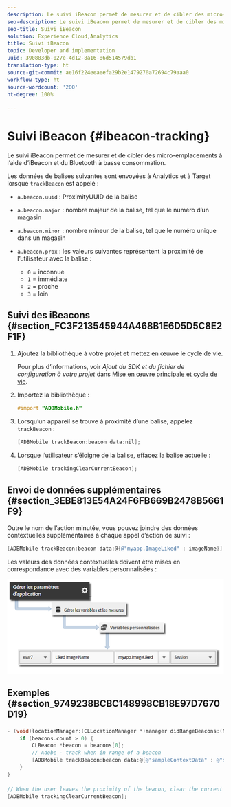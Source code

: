 ```yaml
---
description: Le suivi iBeacon permet de mesurer et de cibler des micro-emplacements à l’aide d’iBeacon et du Bluetooth à basse consommation.
seo-description: Le suivi iBeacon permet de mesurer et de cibler des micro-emplacements à l’aide d’iBeacon et du Bluetooth à basse consommation.
seo-title: Suivi iBeacon
solution: Experience Cloud,Analytics
title: Suivi iBeacon
topic: Developer and implementation
uuid: 390883db-027e-4d12-8a16-86d514579db1
translation-type: ht
source-git-commit: ae16f224eeaeefa29b2e1479270a72694c79aaa0
workflow-type: ht
source-wordcount: '200'
ht-degree: 100%

---
```



# Suivi iBeacon {#ibeacon-tracking}

Le suivi iBeacon permet de mesurer et de cibler des micro-emplacements à l’aide d’iBeacon et du Bluetooth à basse consommation.

Les données de balises suivantes sont envoyées à Analytics et à Target lorsque `trackBeacon` est appelé :

* `a.beacon.uuid` : ProximityUUID de la balise
* `a.beacon.major` : nombre majeur de la balise, tel que le numéro d’un magasin
* `a.beacon.minor` : nombre mineur de la balise, tel que le numéro unique dans un magasin
* `a.beacon.prox` : les valeurs suivantes représentent la proximité de l’utilisateur avec la balise :

   * `0` = inconnue
   * `1` = immédiate
   * `2` = proche
   * `3` = loin

## Suivi des iBeacons {#section_FC3F213545944A468B1E6D5D5C8E2F1F}

1. Ajoutez la bibliothèque à votre projet et mettez en œuvre le cycle de vie.

   Pour plus d’informations, voir *Ajout du SDK et du fichier de configuration à votre projet* dans [Mise en œuvre principale et cycle de vie](/help/ios/getting-started/dev-qs.md).
1. Importez la bibliothèque :

   ```objective-c
   #import "ADBMobile.h"
   ```

1. Lorsqu’un appareil se trouve à proximité d’une balise, appelez `trackBeacon` :

   ```objective-c
   [ADBMobile trackBeacon:beacon data:nil];
   ```

1. Lorsque l’utilisateur s’éloigne de la balise, effacez la balise actuelle :

   ```objective-c
   [ADBMobile trackingClearCurrentBeacon];
   ```

## Envoi de données supplémentaires {#section_3EBE813E54A24F6FB669B2478B5661F9}

Outre le nom de l’action minutée, vous pouvez joindre des données contextuelles supplémentaires à chaque appel d’action de suivi :

```objective-c
[ADBMobile trackBeacon:beacon data:@{@"myapp.ImageLiked" : imageName}];
```

Les valeurs des données contextuelles doivent être mises en correspondance avec des variables personnalisées :

![](assets/map-variable-context-ltv.png)

## Exemples {#section_9749238BCBC148998CB18E97D7670D19}

```objective-c
- (void)locationManager:(CLLocationManager *)manager didRangeBeacons:(NSArray *)beacons inRegion:(CLBeaconRegion *)region { 
    if (beacons.count > 0) { 
        CLBeacon *beacon = beacons[0]; 
        // Adobe - track when in range of a beacon 
        [ADBMobile trackBeacon:beacon data:@{@"sampleContextData" : @"sampleContextDataVal"}]; 
    } 
} 
 
// When the user leaves the proximity of the beacon, clear the current beacon 
[ADBMobile trackingClearCurrentBeacon];
```

